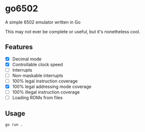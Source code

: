 # go6502
A simple 6502 emulator written in Go

This may not ever be complete or useful, but it's nonetheless cool.

## Features
- [x] Decimal mode
- [X] Controllable clock speed
- [ ] Interrupts
- [ ] Non-maskable interrupts
- [ ] 100% legal instruction coverage
- [X] 100% legal addressing mode coverage
- [ ] 100% illegal instruction coverage
- [ ] Loading ROMs from files

## Usage
```go run .```